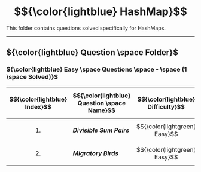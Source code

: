 # $${\color{lightblue} HashMap}$$

This folder contains questions solved specifically for HashMaps.

-----

## ${\color{lightblue} Question \space Folder}$

### ${\color{lightblue} Easy \space Questions \space - \space (1 \space Solved)}$

| $${\color{lightblue} Index}$$ | $${\color{lightblue} Question \space Name}$$ | $${\color{lightblue} Difficulty}$$ | $${\color{lightblue} Links}$$ | $${\color{lightblue} HashMaps \space Concepts}$$ | $${\color{lightblue} Companies}$$ |
|-|-|-|-|-|-|
| $${1.}$$ | ***Divisible Sum Pairs*** | $${\color{lightgreen} Easy}$$ | [DivisibleSumPairs](https://www.hackerrank.com/challenges/divisible-sum-pairs/problem?isFullScreen=true) | ***Frequency Map, Streams*** | ***Google*** |
| $${2.}$$ | ***Migratory Birds*** | $${\color{lightgreen} Easy}$$ | [MigratoryBirds](https://www.hackerrank.com/challenges/migratory-birds/problem?isFullScreen=true) | ***Frequency Map, Streams*** | ***Infosys, Google*** |
